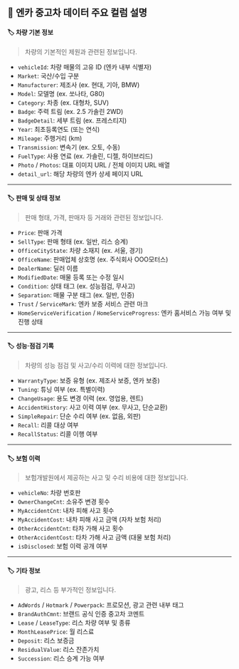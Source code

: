 ## 🚗 엔카 중고차 데이터 주요 컬럼 설명


#### 🏷️ 차량 기본 정보
> 차량의 기본적인 제원과 관련된 정보입니다.

- `vehicleId`: 차량 매물의 고유 ID (엔카 내부 식별자)
- `Market`: 국산/수입 구분
- `Manufacturer`: 제조사 (ex. 현대, 기아, BMW)
- `Model`: 모델명 (ex. 쏘나타, G80)
- `Category`: 차종 (ex. 대형차, SUV)
- `Badge`: 주력 트림 (ex. 2.5 가솔린 2WD)
- `BadgeDetail`: 세부 트림 (ex. 프레스티지)
- `Year`: 최초등록연도 (또는 연식)
- `Mileage`: 주행거리 (km)
- `Transmission`: 변속기 (ex. 오토, 수동)
- `FuelType`: 사용 연료 (ex. 가솔린, 디젤, 하이브리드)
- `Photo` / `Photos`: 대표 이미지 URL / 전체 이미지 URL 배열
- `detail_url`: 해당 차량의 엔카 상세 페이지 URL

---

#### 🏷️ 판매 및 상태 정보
> 판매 형태, 가격, 판매자 등 거래와 관련된 정보입니다.

- `Price`: 판매 가격
- `SellType`: 판매 형태 (ex. 일반, 리스 승계)
- `OfficeCityState`: 차량 소재지 (ex. 서울, 경기)
- `OfficeName`: 판매업체 상호명 (ex. 주식회사 OOO모터스)
- `DealerName`: 딜러 이름
- `ModifiedDate`: 매물 등록 또는 수정 일시
- `Condition`: 상태 태그 (ex. 성능점검, 무사고)
- `Separation`: 매물 구분 태그 (ex. 일반, 인증)
- `Trust` / `ServiceMark`: 엔카 보증 서비스 관련 마크
- `HomeServiceVerification` / `HomeServiceProgress`: 엔카 홈서비스 가능 여부 및 진행 상태

---

#### 🏷️ 성능·점검 기록
> 차량의 성능 점검 및 사고/수리 이력에 대한 정보입니다.

- `WarrantyType`: 보증 유형 (ex. 제조사 보증, 엔카 보증)
- `Tuning`: 튜닝 여부 (ex. 특별이력)
- `ChangeUsage`: 용도 변경 이력 (ex. 영업용, 렌트)
- `AccidentHistory`: 사고 이력 여부 (ex. 무사고, 단순교환)
- `SimpleRepair`: 단순 수리 여부 (ex. 없음, 외판)
- `Recall`: 리콜 대상 여부
- `RecallStatus`: 리콜 이행 여부

---

#### 🏷️ 보험 이력
> 보험개발원에서 제공하는 사고 및 수리 비용에 대한 정보입니다.

- `vehicleNo`: 차량 번호판
- `OwnerChangeCnt`: 소유주 변경 횟수
- `MyAccidentCnt`: 내차 피해 사고 횟수
- `MyAccidentCost`: 내차 피해 사고 금액 (자차 보험 처리)
- `OtherAccidentCnt`: 타차 가해 사고 횟수
- `OtherAccidentCost`: 타차 가해 사고 금액 (대물 보험 처리)
- `isDisclosed`: 보험 이력 공개 여부

---

#### 🏷️ 기타 정보
> 광고, 리스 등 부가적인 정보입니다.

- `AdWords` / `Hotmark` / `Powerpack`: 프로모션, 광고 관련 내부 태그
- `BrandAuthCmnt`: 브랜드 공식 인증 중고차 코멘트
- `Lease` / `LeaseType`: 리스 차량 여부 및 종류
- `MonthLeasePrice`: 월 리스료
- `Deposit`: 리스 보증금
- `ResidualValue`: 리스 잔존가치
- `Succession`: 리스 승계 가능 여부